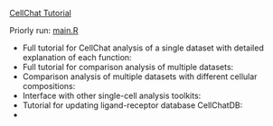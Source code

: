 [CellChat Tutorial](https://github.com/sqjin/CellChat/tree/master/tutorial)

Priorly run:  [main.R](main.R) 

* Full tutorial for CellChat analysis of a single dataset with detailed explanation of each function: 
* Full tutorial for comparison analysis of multiple datasets: 
* Comparison analysis of multiple datasets with different cellular compositions: 
* Interface with other single-cell analysis toolkits: 
* Tutorial for updating ligand-receptor database CellChatDB: 
* 
